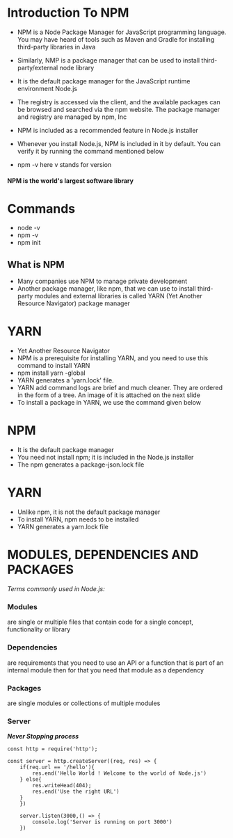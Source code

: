 # Introduction To NPM
* NPM is a Node Package Manager for JavaScript programming language. You may have heard of tools such as Maven and Gradle for installing third-party libraries in Java
* Similarly, NMP is a package manager that can be used to install third-party/external node library
* It is the default package manager for the JavaScript runtime environment Node.js
* The registry is accessed via the client, and the available packages can be browsed and searched via the npm website. The package manager and registry are managed by npm, Inc
* NPM is included as a recommended feature in Node.js installer
* Whenever you install Node.js, NPM is included in it by default. You can verify it by running the command mentioned below

* npm -v   here v stands for version

#### NPM is the world's largest software library


# Commands
* node -v
* npm -v
* npm init



## What is NPM
* Many companies use NPM to manage private development
* Another package manager, like npm, that we can use to install third-party modules and external libraries is called YARN (Yet Another Resource Navigator) package manager

# YARN
* Yet Another Resource Navigator
* NPM is a prerequisite for installing YARN, and you need to use this command to install YARN
* npm install yarn -global
* YARN generates a 'yarn.lock' file.
* YARN add command logs are brief and much cleaner. They are ordered in the form of a tree. An image of it is attached on the next slide
* To install a package in YARN, we use the command given below





# NPM
* It is the default package manager
* You need not install npm; it is included in the Node.js installer
* The npm generates a package-json.lock file

# YARN
* Unlike npm, it is not the default package manager
* To install YARN, npm needs to be installed
* YARN generates a yarn.lock file

# MODULES, DEPENDENCIES AND PACKAGES
*Terms commonly used in Node.js:*

### Modules
are single or multiple files that contain code for a single concept, functionality or library

### Dependencies 
are requirements that you need to use an API or a function that is part of an internal module then for that you need that module as a dependency

### Packages
are single modules or collections of multiple modules



### Server
***Never Stopping process***
```
const http = require('http');

const server = http.createServer((req, res) => {
    if(req.url == '/hello'){
        res.end('Hello World ! Welcome to the world of Node.js')
    } else{
        res.writeHead(404);
        res.end('Use the right URL')
    }
    })

    server.listen(3000,() => {
        console.log('Server is running on port 3000')
    })

```
